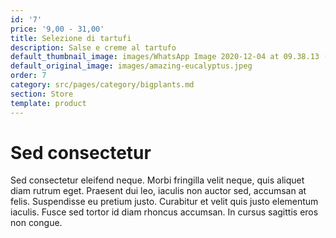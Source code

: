```yaml
---
id: '7'
price: '9,00 - 31,00'
title: Selezione di tartufi
description: Salse e creme al tartufo
default_thumbnail_image: images/WhatsApp Image 2020-12-04 at 09.38.13 (9).jpeg
default_original_image: images/amazing-eucalyptus.jpeg
order: 7
category: src/pages/category/bigplants.md
section: Store
template: product
---
```


# Sed consectetur

Sed consectetur eleifend neque. Morbi fringilla velit neque, quis aliquet diam rutrum eget. Praesent dui leo, iaculis non auctor sed, accumsan at felis. Suspendisse eu pretium justo. Curabitur et velit quis justo elementum iaculis. Fusce sed tortor id diam rhoncus accumsan. In cursus sagittis eros non congue.